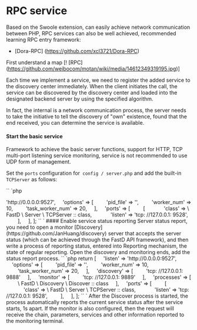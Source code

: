 # RPC service

Based on the Swoole extension, can easily achieve network communication between PHP, RPC services can also be well achieved, recommended learning RPC entry framework:

* [Dora-RPC] (https://github.com/xcl3721/Dora-RPC)

First understand a map [! [RPC] (https://github.com/weibocom/motan/wiki/media/14612349319195.jpg)]

Each time we implement a service, we need to register the added service to the discovery center immediately. When the client initiates the call, the service can be discovered by the discovery center and loaded into the designated backend server by using the specified algorithm.

In fact, the internal is a network communication process, the server needs to take the initiative to tell the discovery of "own" existence, found that the end received, you can determine the service is available.

#### Start the basic service

Framework to achieve the basic server functions, support for HTTP, TCP multi-port listening service monitoring, service is not recommended to use UDP form of management.

Set the `ports` configuration for` config / server.php` and add the built-in `TCPServer` as follows:

`` `php
<? php
return [
    'listen' => 'http://0.0.0.0:9527',
    'options' => [
        'pid_file' => '',
        'worker_num' => 10,
        'task_worker_num' => 20,
    ],
    'ports' => [
        [
            'class' => \ FastD \ Server \ TCPServer :: class,
            'listen' => 'tcp: //127.0.0.1: 9528',
        ],
    ],
];
`` `

#### Enable service status reporting

Server status report, you need to open a monitor [Discovery] (https://github.com/JanHuang/discovery) server that accepts the server status (which can be achieved through the FastD API framework), and then write a process of reporting status, entered into Reporting mechanism, the state of regular reporting.

Open the discovery and monitoring ends, add the status report process.

`` `php
return [
    'listen' => 'http://0.0.0.0:9527',
    'options' => [
        'pid_file' => '',
        'worker_num' => 10,
        'task_worker_num' => 20,
    ],
    'discovery' => [
        'tcp: //127.0.0.1: 9888'
    ],
    'monitor' => [
        'tcp: //127.0.0.1: 9889'
    ],
    'processes' => [
        \ FastD \ Discovery \ Discover :: class
    ],
    'ports' => [
        [
            'class' => \ FastD \ Server \ TCPServer :: class,
            'listen' => 'tcp: //127.0.0.1: 9528',
        ],
    ],
];
`` `

After the Discover process is started, the process automatically reports the current service status after the service starts, 1s apart.

If the monitor is also configured, then the request will receive the chain, parameters, services and other information reported to the monitoring terminal.